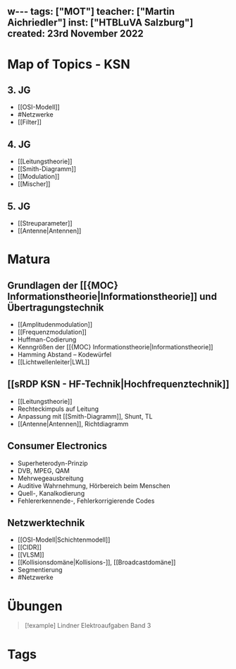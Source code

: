 w---
tags: ["MOT"]
teacher: ["Martin Aichriedler"]
inst: ["HTBLuVA Salzburg"]
created: 23rd November 2022
---
# Map of Topics - KSN
## 3. JG
- [[OSI-Modell]]
- #Netzwerke
- [[Filter]]

## 4. JG
- [[Leitungstheorie]]
- [[Smith-Diagramm]]
- [[Modulation]]
- [[Mischer]]

## 5. JG
- [[Streuparameter]]
- [[Antenne|Antennen]]

# Matura

## Grundlagen der [[{MOC} Informationstheorie|Informationstheorie]] und Übertragungstechnik
- [[Amplitudenmodulation]]
- [[Frequenzmodulation]]
- Huffman-Codierung
- Kenngrößen der [[{MOC} Informationstheorie|Informationstheorie]]
- Hamming Abstand – Kodewürfel
- [[Lichtwellenleiter|LWL]]


## [[sRDP KSN - HF-Technik|Hochfrequenztechnik]]
- [[Leitungstheorie]]
- Rechteckimpuls auf Leitung
- Anpassung mit [[Smith-Diagramm]], Shunt, TL
- [[Antenne|Antennen]], Richtdiagramm


## Consumer Electronics
- Superheterodyn-Prinzip
- DVB, MPEG, QAM
- Mehrwegeausbreitung
- Auditive Wahrnehmung, Hörbereich beim Menschen
- Quell-, Kanalkodierung
- Fehlererkennende-, Fehlerkorrigierende Codes

## Netzwerktechnik
- [[OSI-Modell|Schichtenmodell]]
- [[CIDR]]
- [[VLSM]]
- [[Kollisionsdomäne|Kollisions-]], [[Broadcastdomäne]]
- Segmentierung
- #Netzwerke 

# Übungen
> [!example] Lindner Elektroaufgaben Band 3
# Tags

